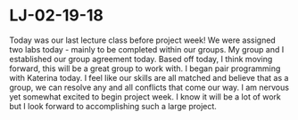 # LJ-02-19-18

Today was our last lecture class before project week! We were assigned two labs today - mainly to be completed within our groups. My group and I established our group agreement today. Based off today, I think moving forward, this will be a great group to work with. I began pair programming with Katerina today. I feel like our skills are all matched and believe that as a group, we can resolve any and all conflicts that come our way. I am nervous yet somewhat excited to begin project week. I know it will be a lot of work but I look forward to accomplishing such a large project. 
